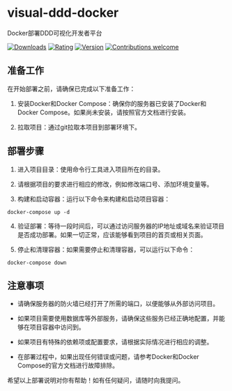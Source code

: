 # visual-ddd-docker
Docker部署DDD可视化开发者平台

[![Downloads][downloads-shield]][plugin-repo]
[![Rating][Rating-shield]][plugin-repo]
[![Version][version-shield]][plugin-repo]
[![Contributions welcome][contributions-welcome-svg]][contributions-welcome]

## 准备工作

在开始部署之前，请确保已完成以下准备工作：

1. 安装Docker和Docker Compose：确保你的服务器已安装了Docker和Docker Compose。如果尚未安装，请按照官方文档进行安装。

2. 拉取项目：通过git拉取本项目到部署环境下。

## 部署步骤

1. 进入项目目录：使用命令行工具进入项目所在的目录。

2. 请根据项目的要求进行相应的修改，例如修改端口号、添加环境变量等。

3. 构建和启动容器：运行以下命令来构建和启动项目容器：

```
docker-compose up -d
```

4. 验证部署：等待一段时间后，可以通过访问服务器的IP地址或域名来验证项目是否成功部署。如果一切正常，应该能够看到项目的首页或相关页面。

5. 停止和清理容器：如果需要停止和清理容器，可以运行以下命令：

```
docker-compose down
```

## 注意事项

- 请确保服务器的防火墙已经打开了所需的端口，以便能够从外部访问项目。

- 如果项目需要使用数据库等外部服务，请确保这些服务已经正确地配置，并能够在项目容器中访问到。

- 如果项目有特殊的依赖项或配置要求，请根据实际情况进行相应的调整。

- 在部署过程中，如果出现任何错误或问题，请参考Docker和Docker Compose的官方文档进行故障排除。

希望以上部署说明对你有帮助！如有任何疑问，请随时向我提问。


[downloads-shield]: https://img.shields.io/jetbrains/plugin/d/21056-codegpt
[version-shield]: https://img.shields.io/jetbrains/plugin/v/21056-codegpt?label=version
[rating-shield]: https://img.shields.io/jetbrains/plugin/r/rating/21056-codegpt
[contributions-welcome-svg]: http://img.shields.io/badge/contributions-welcome-brightgreen
[contributions-welcome]: #
[marketplace-img]: docs/assets/marketplace.png
[plugin-repo]: https://plugins.jetbrains.com/plugin/21056-codegpt
[plugin-settings]: docs/assets/plugin-settings.png
[open-issues]: https://github.com/carlrobertoh/CodeGPT/issues
[api-key-url]: https://platform.openai.com/account/api-keys
[portfolio]: https://carlrobert.ee
